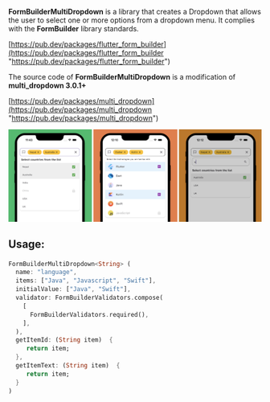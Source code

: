 
**FormBuilderMultiDropdown** is a library that creates a Dropdown that allows the user to select one or more options from a dropdown menu. It complies with the **FormBuilder** library standards.

[https://pub.dev/packages/flutter_form_builder](https://pub.dev/packages/flutter_form_builder "https://pub.dev/packages/flutter_form_builder")

The source code of **FormBuilderMultiDropdown** is a modification of **multi_dropdown 3.0.1+**

[https://pub.dev/packages/multi_dropdown](https://pub.dev/packages/multi_dropdown "https://pub.dev/packages/multi_dropdown")

![](https://raw.githubusercontent.com/o7planning/form_builder_multi_dropdown/refs/heads/main/doc/images/image.png)

## Usage:

```dart
FormBuilderMultiDropdown<String> (
  name: "language",
  items: ["Java", "Javascript", "Swift"],
  initialValue: ["Java", "Swift"],
  validator: FormBuilderValidators.compose(
    [
      FormBuilderValidators.required(),
    ],
  ),
  getItemId: (String item)  {
     return item;
  },
  getItemText: (String item)  {
     return item;
  }
)
```